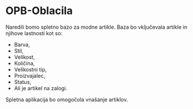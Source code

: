 # OPB-Oblacila
Naredili bomo spletno bazo za modne artikle. Baza bo vključevala artikle in njihove lastnosti kot so:
* Barva,
* Stil,
* Velikost,
* Količina,
* Velikostni tip,
* Proizvajalec,
* Status,
* Ali je artikel na zalogi.

Spletna aplikacija bo omogočola vnašanje artiklov.
